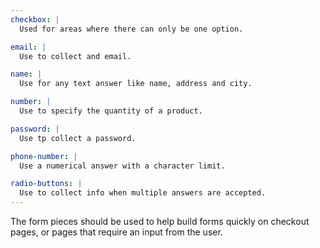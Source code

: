 ```yaml
---
checkbox: |
  Used for areas where there can only be one option.

email: |
  Use to collect and email.

name: |
  Use for any text answer like name, address and city.

number: |
  Use to specify the quantity of a product.

password: |
  Use tp collect a password.

phone-number: |
  Use a numerical answer with a character limit.

radio-buttons: |
  Use to collect info when multiple answers are accepted.
---
```


The form pieces should be used to help build forms quickly on checkout pages, or pages that require an input from the user.
